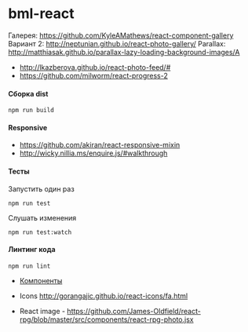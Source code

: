 # bml-react

Галерея: https://github.com/KyleAMathews/react-component-gallery
Вариант 2: http://neptunian.github.io/react-photo-gallery/
Parallax: http://matthiasak.github.io/parallax-lazy-loading-background-images/A
* http://lkazberova.github.io/react-photo-feed/#
* https://github.com/milworm/react-progress-2

#### Сборка dist
```
npm run build
```

#### Responsive

* https://github.com/akiran/react-responsive-mixin
* http://wicky.nillia.ms/enquire.js/#walkthrough

#### Тесты
Запустить один раз
```
npm run test
```
Слушать изменения
```
npm run test:watch
```

#### Линтинг кода
```
npm run lint
```

* [Компоненты](https://docs.google.com/spreadsheets/d/1uDg32OZSZas92yl5LvhPYU7mehW1GxkiiAJ4W75LnGE/edit#gid=0)

* Icons
    http://gorangajic.github.io/react-icons/fa.html
* React image -
    https://github.com/James-Oldfield/react-rpg/blob/master/src/components/react-rpg-photo.jsx

